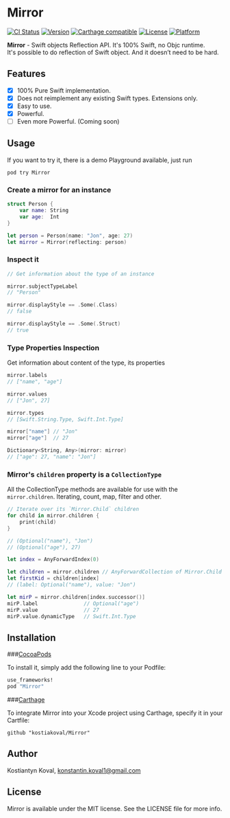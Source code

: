 # Mirror

[![CI Status](http://img.shields.io/travis/kostiakoval/Mirror.svg?style=flat)](https://travis-ci.org/kostiakoval/Mirror)
[![Version](https://img.shields.io/cocoapods/v/Mirror.svg?style=flat)](http://cocoapods.org/pods/Mirror)
[![Carthage compatible](https://img.shields.io/badge/Carthage-compatible-4BC51D.svg?style=flat)](https://github.com/Carthage/Carthage)
[![License](https://img.shields.io/cocoapods/l/Mirror.svg?style=flat)](http://cocoapods.org/pods/Mirror)
[![Platform](https://img.shields.io/cocoapods/p/Mirror.svg?style=flat)](http://cocoapods.org/pods/Mirror)

**Mirror** - Swift objects Reflection API. It's 100% Swift, no Objc runtime.  
It's possible to do reflection of Swift object. And it doesn’t need to be hard.

## Features
- [x] 100% Pure Swift implementation.
- [x] Does not reimplement any existing Swift types. Extensions only.
- [x] Easy to use.
- [x] Powerful.
- [ ] Even more Powerful. (Coming soon)

## Usage
If you want to try it, there is a demo Playground available, just run 

```
pod try Mirror
```

### Create a mirror for an instance

```swift
struct Person {
    var name: String
    var age:  Int
}

let person = Person(name: "Jon", age: 27)
let mirror = Mirror(reflecting: person)
```

### Inspect it

```swift
// Get information about the type of an instance

mirror.subjectTypeLabel
// "Person"

mirror.displayStyle == .Some(.Class)
// false

mirror.displayStyle == .Some(.Struct)
// true
```

### Type Properties Inspection  
Get information about content of the type, its properties

```swift
mirror.labels
// ["name", "age"]

mirror.values
// ["Jon", 27]

mirror.types
// [Swift.String.Type, Swift.Int.Type]

mirror["name"] // "Jon"
mirror["age"]  // 27

Dictionary<String, Any>(mirror: mirror)
// ["age": 27, "name": "Jon"]
```

### Mirror's `children` property is a `CollectionType`
All the CollectionType methods are available for use with the `mirror.children`.
Iterating, count, map, filter and other.

```swift
// Iterate over its `Mirror.Child` children
for child in mirror.children {
    print(child)
}

// (Optional("name"), "Jon")
// (Optional("age"), 27)

let index = AnyForwardIndex(0)

let children = mirror.children // AnyForwardCollection of Mirror.Child
let firstKid = children[index]
// (label: Optional("name"), value: "Jon")

let mirP = mirror.children[index.successor()]
mirP.label               // Optional("age")
mirP.value               // 27
mirP.value.dynamicType   // Swift.Int.Type
```

## Installation
###[CocoaPods](http://cocoapods.org)

To install it, simply add the following line to your Podfile:

```ruby
use_frameworks!
pod "Mirror"
```

###[Carthage](https://github.com/Carthage/Carthage)

To integrate Mirror into your Xcode project using Carthage, specify it in your Cartfile:

```
github "kostiakoval/Mirror"
```

## Author

Kostiantyn Koval, konstantin.koval1@gmail.com

## License

Mirror is available under the MIT license. See the LICENSE file for more info.
